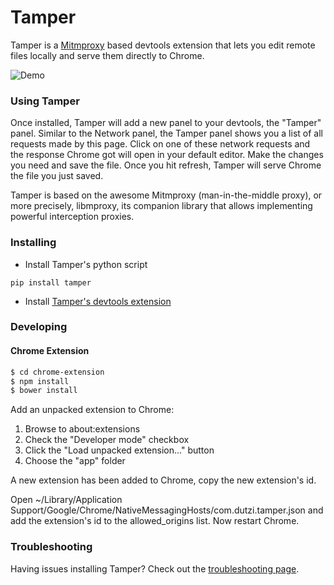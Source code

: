 # Tamper

Tamper is a [Mitmproxy](http://www.mitmproxy.org) based devtools extension that lets you edit remote files locally and serve them directly to Chrome.

![Demo](https://github.com/dutzi/tamper/blob/master/assets/demo.gif)
### Using Tamper

Once installed, Tamper will add a new panel to your devtools, the "Tamper" panel. Similar to the Network panel, the Tamper panel shows you a list of all requests made by this page. Click on one of these network requests and the response Chrome got will open in your default editor. Make the changes you need and save the file. Once you hit refresh, Tamper will serve Chrome the file you just saved.

Tamper is based on the awesome Mitmproxy (man-in-the-middle proxy), or more precisely, libmproxy, its companion library that allows implementing powerful interception proxies.

### Installing

* Install Tamper's python script
```
pip install tamper
```
* Install [Tamper's devtools extension](https://chrome.google.com/webstore/detail/tamper/mabhojhgigkmnkppkncbkblecnnanfmd)

### Developing

#### Chrome Extension

```bash
$ cd chrome-extension
$ npm install
$ bower install
```

Add an unpacked extension to Chrome:

1. Browse to about:extensions
2. Check the "Developer mode" checkbox
3. Click the "Load unpacked extension..." button
4. Choose the "app" folder

A new extension has been added to Chrome, copy the new extension's id.

Open ~/Library/Application Support/Google/Chrome/NativeMessagingHosts/com.dutzi.tamper.json and add the extension's id to the allowed_origins list. Now restart Chrome.

### Troubleshooting

Having issues installing Tamper? Check out the [troubleshooting page](https://github.com/dutzi/tamper/wiki/Troubleshooting).
